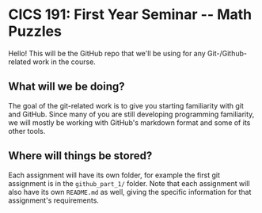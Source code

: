 # CICS 191: First Year Seminar -- Math Puzzles
Hello!  This will be the GitHub repo that we'll be using for any Git-/Github-related work in the course.

## What will we be doing?
The goal of the git-related work is to give you starting familiarity with git and GitHub.  Since many of you are still developing programming familiarity, we will mostly be working with GitHub's markdown format and some of its other tools.

## Where will things be stored?
Each assignment will have its own folder, for example the first git assignment is in the ``github_part_1/`` folder.  Note that each assignment will also have its own ``README.md`` as well, giving the specific information for that assignment's requirements.
